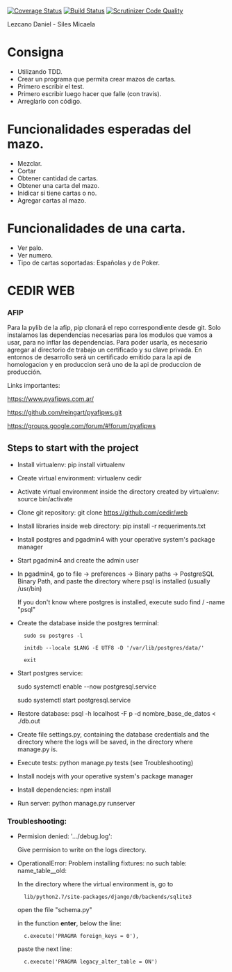 [![Coverage Status](https://coveralls.io/repos/github/DanielLezcano727/TDD2018/badge.svg?branch=master)](https://coveralls.io/github/DanielLezcano727/TDD2018?branch=master) [![Build Status](https://travis-ci.org/DanielLezcano727/TDD2018.svg?branch=master)](https://travis-ci.org/DanielLezcano727/TDD2018) [![Scrutinizer Code Quality](https://scrutinizer-ci.com/g/DanielLezcano727/TDD2018/badges/quality-score.png?b=master)](https://scrutinizer-ci.com/g/DanielLezcano727/TDD2018/?branch=master)

Lezcano Daniel - Siles Micaela

# Consigna

- Utilizando TDD.
- Crear un programa que permita crear mazos de cartas.
- Primero escribir el test.
- Primero escribir luego hacer que falle (con travis).
- Arreglarlo con código.

# Funcionalidades esperadas del mazo.

- Mezclar.
- Cortar
- Obtener cantidad de cartas.
- Obtener una carta del mazo.
- Inidicar si tiene cartas o no.
- Agregar cartas al mazo.

# Funcionalidades de una carta.

- Ver palo.
- Ver numero.
- Tipo de cartas soportadas: Españolas y de Poker.

# CEDIR WEB

### AFIP

Para la pylib de la afip, pip clonará el repo correspondiente desde git. Solo instalamos las dependencias necesarias para los modulos que vamos a usar, para no inflar las dependencias.
Para poder usarla, es necesario agregar al directorio de trabajo un certificado y su clave privada. En entornos de desarrollo será un certificado emitido para la api de homologacion y en produccion será uno de la api de produccion de producción.

Links importantes:

https://www.pyafipws.com.ar/

https://github.com/reingart/pyafipws.git

https://groups.google.com/forum/#!forum/pyafipws

## Steps to start with the project

- Install virtualenv: pip install virtualenv
- Create virtual environment: virtualenv cedir
- Activate virtual environment inside the directory created by virtualenv: source bin/activate
- Clone git repository: git clone https://github.com/cedir/web
- Install libraries inside web directory: pip install -r requeriments.txt
- Install postgres and pgadmin4 with your operative system's package manager
- Start pgadmin4 and create the admin user
- In pgadmin4, go to file -> preferences -> Binary paths -> PostgreSQL Binary Path, and paste the directory where psql is installed (usually /usr/bin)

   If you don't know where postgres is installed, execute sudo find / -name "psql"

 - Create the database inside the postgres terminal:

         sudo su postgres -l

         initdb --locale $LANG -E UTF8 -D '/var/lib/postgres/data/'

         exit

 - Start postgres service:

     sudo systemctl enable --now postgresql.service

     sudo systemctl start postgresql.service

 - Restore database: psql -h localhost -F p -d nombre_base_de_datos < ./db.out
 - Create file settings.py, containing the database credentials and the directory where the logs will be saved, in the directory where manage.py is.
 - Execute tests: python manage.py tests (see Troubleshooting)
 - Install nodejs with your operative system's package manager
 - Install dependencies: npm install
 - Run server: python manage.py runserver

### Troubleshooting:

 - Permision denied: '.../debug.log':

      Give permision to write on the logs directory.

 - OperationalError: Problem installing fixtures: no such table: name_table__old:

      In the directory where the virtual environment is, go to 

         lib/python2.7/site-packages/django/db/backends/sqlite3

      open the file "schema.py"

      in the function __enter__, below the line:

         c.execute('PRAGMA foreign_keys = 0'),

      paste the next line:

         c.execute('PRAGMA legacy_alter_table = ON')

